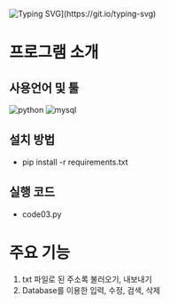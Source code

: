 ![Typing SVG](https://readme-typing-svg.demolab.com?font=Fira+Code&pause=1000&random=false&width=435&lines=This+is+a+addbook!)](https://git.io/typing-svg)
# 프로그램 소개
## 사용언어 및 툴
![python](https://img.shields.io/badge/Python-3776AB?style=for-the-badge&logo=python&logoColor=white)
![mysql](https://img.shields.io/badge/MySQL-00000F?style=for-the-badge&logo=mysql&logoColor=white)
## 설치 방법
  - pip install -r requirements.txt
## 실행 코드
  - code03.py
# 주요 기능
  1. txt 파일로 된 주소록 불러오기, 내보내기
  2. Database를 이용한 입력, 수정, 검색, 삭제
